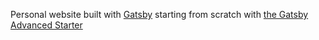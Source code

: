 Personal website built with [Gatsby](https://github.com/gatsbyjs/gatsby/) starting from scratch with [the Gatsby Advanced Starter](https://github.com/Vagr9K/gatsby-advanced-starter)

